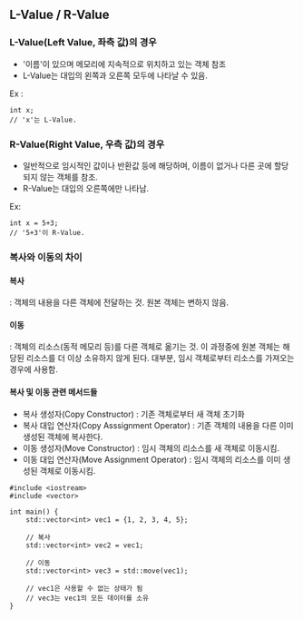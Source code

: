 ## L-Value / R-Value

### L-Value(Left Value, 좌측 값)의 경우
- '이름'이 있으며 메모리에 지속적으로 위치하고 있는 객체 참조
- L-Value는 대입의 왼쪽과 오른쪽 모두에 나타날 수 있음.

Ex : 
``` 
int x;
// 'x'는 L-Value.
```


### R-Value(Right Value, 우측 값)의 경우
- 일반적으로 임시적인 값이나 반환값 등에 해당하며, 이름이 없거나 다른 곳에 할당되지 않는 객체를 참조.
- R-Value는 대입의 오른쪽에만 나타남.

Ex: 
```
int x = 5+3;
// '5+3'이 R-Value.
```


### 복사와 이동의 차이

#### 복사
: 객체의 내용을 다른 객체에 전달하는 것. 원본 객체는 변하지 않음.

#### 이동
: 객체의 리소스(동적 메모리 등)를 다른 객체로 옮기는 것. 이 과정중에 원본 객체는 해당된 리소스를 더 이상 소유하지 않게 된다.
대부분, 임시 객체로부터 리소스를 가져오는 경우에 사용함.

#### 복사 및 이동 관련 메서드들
- 복사 생성자(Copy Constructor) : 기존 객체로부터 새 객체 초기화
- 복사 대입 연산자(Copy Asssignment Operator) : 기존 객체의 내용을 다른 이미 생성된 객체에 복사한다.
- 이동 생성자(Move Constructor) : 임시 객체의 리소스를 새 객체로 이동시킴.
- 이동 대입 연산자(Move Assignment Operator) : 임시 객체의 리소스를 이미 생성된 객체로 이동시킴.

``` 
#include <iostream>
#include <vector>

int main() {
    std::vector<int> vec1 = {1, 2, 3, 4, 5};

    // 복사
    std::vector<int> vec2 = vec1;

    // 이동
    std::vector<int> vec3 = std::move(vec1); 

    // vec1은 사용할 수 없는 상태가 됨
    // vec3는 vec1의 모든 데이터를 소유
}
```
